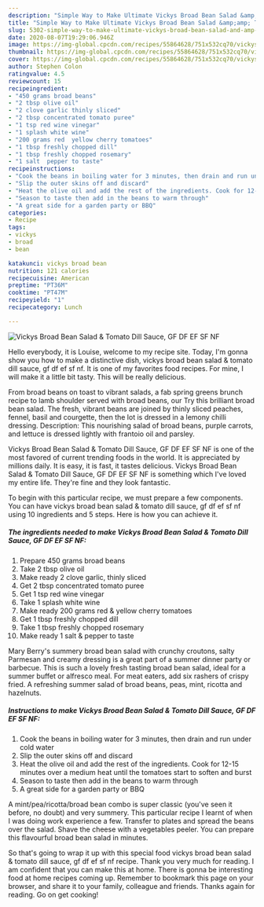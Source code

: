 ```yaml
---
description: "Simple Way to Make Ultimate Vickys Broad Bean Salad &amp;amp; Tomato Dill Sauce, GF DF EF SF NF"
title: "Simple Way to Make Ultimate Vickys Broad Bean Salad &amp;amp; Tomato Dill Sauce, GF DF EF SF NF"
slug: 5302-simple-way-to-make-ultimate-vickys-broad-bean-salad-and-amp-tomato-dill-sauce-gf-df-ef-sf-nf
date: 2020-08-07T19:29:06.946Z
image: https://img-global.cpcdn.com/recipes/55864628/751x532cq70/vickys-broad-bean-salad-tomato-dill-sauce-gf-df-ef-sf-nf-recipe-main-photo.jpg
thumbnail: https://img-global.cpcdn.com/recipes/55864628/751x532cq70/vickys-broad-bean-salad-tomato-dill-sauce-gf-df-ef-sf-nf-recipe-main-photo.jpg
cover: https://img-global.cpcdn.com/recipes/55864628/751x532cq70/vickys-broad-bean-salad-tomato-dill-sauce-gf-df-ef-sf-nf-recipe-main-photo.jpg
author: Stephen Colon
ratingvalue: 4.5
reviewcount: 15
recipeingredient:
- "450 grams broad beans"
- "2 tbsp olive oil"
- "2 clove garlic thinly sliced"
- "2 tbsp concentrated tomato puree"
- "1 tsp red wine vinegar"
- "1 splash white wine"
- "200 grams red  yellow cherry tomatoes"
- "1 tbsp freshly chopped dill"
- "1 tbsp freshly chopped rosemary"
- "1 salt  pepper to taste"
recipeinstructions:
- "Cook the beans in boiling water for 3 minutes, then drain and run under cold water"
- "Slip the outer skins off and discard"
- "Heat the olive oil and add the rest of the ingredients. Cook for 12-15 minutes over a medium heat until the tomatoes start to soften and burst"
- "Season to taste then add in the beans to warm through"
- "A great side for a garden party or BBQ"
categories:
- Recipe
tags:
- vickys
- broad
- bean

katakunci: vickys broad bean 
nutrition: 121 calories
recipecuisine: American
preptime: "PT36M"
cooktime: "PT47M"
recipeyield: "1"
recipecategory: Lunch

---
```



![Vickys Broad Bean Salad &amp; Tomato Dill Sauce, GF DF EF SF NF](https://img-global.cpcdn.com/recipes/55864628/751x532cq70/vickys-broad-bean-salad-tomato-dill-sauce-gf-df-ef-sf-nf-recipe-main-photo.jpg)

Hello everybody, it is Louise, welcome to my recipe site. Today, I'm gonna show you how to make a distinctive dish, vickys broad bean salad &amp; tomato dill sauce, gf df ef sf nf. It is one of my favorites food recipes. For mine, I will make it a little bit tasty. This will be really delicious.

From broad beans on toast to vibrant salads, a fab spring greens brunch recipe to lamb shoulder served with broad beans, our Try this brilliant broad bean salad. The fresh, vibrant beans are joined by thinly sliced peaches, fennel, basil and courgette, then the lot is dressed in a lemony chilli dressing. Description: This nourishing salad of broad beans, purple carrots, and lettuce is dressed lightly with frantoio oil and parsley.

Vickys Broad Bean Salad &amp; Tomato Dill Sauce, GF DF EF SF NF is one of the most favored of current trending foods in the world. It is appreciated by millions daily. It is easy, it is fast, it tastes delicious. Vickys Broad Bean Salad &amp; Tomato Dill Sauce, GF DF EF SF NF is something which I've loved my entire life. They're fine and they look fantastic.


To begin with this particular recipe, we must prepare a few components. You can have vickys broad bean salad &amp; tomato dill sauce, gf df ef sf nf using 10 ingredients and 5 steps. Here is how you can achieve it.

<!--inarticleads1-->

##### The ingredients needed to make Vickys Broad Bean Salad &amp; Tomato Dill Sauce, GF DF EF SF NF:

1. Prepare 450 grams broad beans
1. Take 2 tbsp olive oil
1. Make ready 2 clove garlic, thinly sliced
1. Get 2 tbsp concentrated tomato puree
1. Get 1 tsp red wine vinegar
1. Take 1 splash white wine
1. Make ready 200 grams red &amp; yellow cherry tomatoes
1. Get 1 tbsp freshly chopped dill
1. Take 1 tbsp freshly chopped rosemary
1. Make ready 1 salt &amp; pepper to taste


Mary Berry&#39;s summery broad bean salad with crunchy croutons, salty Parmesan and creamy dressing is a great part of a summer dinner party or barbecue. This is such a lovely fresh tasting broad bean salad, ideal for a summer buffet or alfresco meal. For meat eaters, add six rashers of crispy fried. A refreshing summer salad of broad beans, peas, mint, ricotta and hazelnuts. 

<!--inarticleads2-->

##### Instructions to make Vickys Broad Bean Salad &amp; Tomato Dill Sauce, GF DF EF SF NF:

1. Cook the beans in boiling water for 3 minutes, then drain and run under cold water
1. Slip the outer skins off and discard
1. Heat the olive oil and add the rest of the ingredients. Cook for 12-15 minutes over a medium heat until the tomatoes start to soften and burst
1. Season to taste then add in the beans to warm through
1. A great side for a garden party or BBQ


A mint/pea/ricotta/broad bean combo is super classic (you&#39;ve seen it before, no doubt) and very summery. This particular recipe I learnt of when I was doing work experience a few. Transfer to plates and spread the beans over the salad. Shave the cheese with a vegetables peeler. You can prepare this flavourful broad bean salad in minutes. 

So that's going to wrap it up with this special food vickys broad bean salad &amp; tomato dill sauce, gf df ef sf nf recipe. Thank you very much for reading. I am confident that you can make this at home. There is gonna be interesting food at home recipes coming up. Remember to bookmark this page on your browser, and share it to your family, colleague and friends. Thanks again for reading. Go on get cooking!
